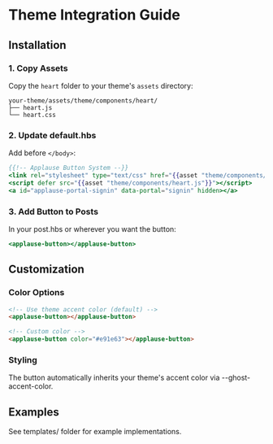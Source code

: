 # Theme Integration Guide

## Installation

### 1. Copy Assets

Copy the `heart` folder to your theme's `assets` directory:
```
your-theme/assets/theme/components/heart/
├── heart.js
└── heart.css
```

### 2. Update default.hbs

Add before `</body>`:

```handlebars
{{!-- Applause Button System --}}
<link rel="stylesheet" type="text/css" href="{{asset "theme/components/heart.css"}}">
<script defer src="{{asset "theme/components/heart.js"}}"></script>
<a id="applause-portal-signin" data-portal="signin" hidden></a>
```

### 3. Add Button to Posts
In your post.hbs or wherever you want the button:

```handlebars
<applause-button></applause-button>
```

## Customization
### Color Options

```html
<!-- Use theme accent color (default) -->
<applause-button></applause-button>

<!-- Custom color -->
<applause-button color="#e91e63"></applause-button>
```

### Styling
The button automatically inherits your theme's accent color via --ghost-accent-color.

## Examples
See templates/ folder for example implementations.